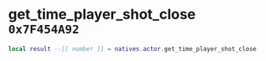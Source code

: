 # get_time_player_shot_close `0x7F454A92`

```lua
local result --[[ number ]] = natives.actor.get_time_player_shot_close(_unk0 --[[ number ]])
```